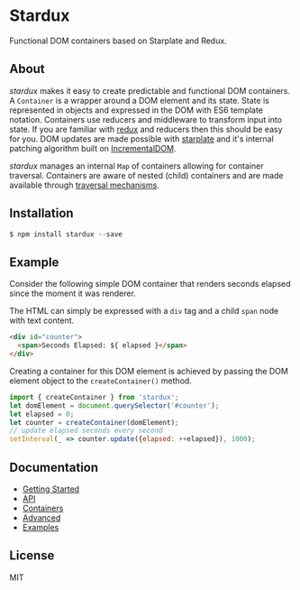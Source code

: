 # Stardux

Functional DOM containers based on Starplate and Redux.

## About

*stardux* makes it easy to create predictable and functional DOM containers.
A `Container` is a wrapper around a DOM element and its state. State is
represented in objects and expressed in the DOM with ES6 template
notation. Containers use reducers and middleware to transform input
into state. If you are familiar with
[redux](https://github.com/rackt/redux) and reducers then this should be
easy for you. DOM updates are made possible with
[starplate](https://github.com/littlstar/starplate) and it's internal
patching algorithm built on
[IncrementalDOM](https://github.com/google/incremental-dom).

*stardux* manages an internal `Map` of containers allowing for container
traversal. Containers are aware of nested (child) containers and are
made available through [traversal mechanisms](doc/advanced.md#traversal).

## Installation

```js
$ npm install stardux --save
```

## Example

Consider the following simple DOM container that renders seconds elapsed
since the moment it was renderer.

The HTML can simply be expressed with a `div` tag and a child `span` node
with text content.

```html
<div id="counter">
  <span>Seconds Elapsed: ${ elapsed }</span>
</div>
```

Creating a container for this DOM element is achieved by passing the DOM
element object to the `createContainer()` method.

```js
import { createContainer } from 'stardux';
let domElement = document.querySelector('#counter');
let elapsed = 0;
let counter = createContainer(domElement);
// update elapsed seconds every second
setInterval(_ => counter.update({elapsed: ++elapsed}), 1000);
```

## Documentation

* [Getting Started](doc/usage.md)
* [API](doc/api.md)
* [Containers](doc/containers.md)
* [Advanced](doc/advanced.md)
* [Examples](doc/examples.md)

## License

MIT
